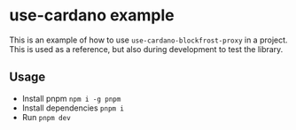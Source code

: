 # use-cardano example

This is an example of how to use `use-cardano-blockfrost-proxy` in a project. This is used as a reference, but also during development to test the library.

## Usage

- Install pnpm `npm i -g pnpm`
- Install dependencies `pnpm i`
- Run `pnpm dev`
